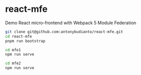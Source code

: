 # react-mfe

Demo React micro-frontend with Webpack 5 Module Federation

```sh
git clone git@github.com:antonybudianto/react-mfe.git
cd react-mfe
pnpm run bootstrap
```

```sh
cd mfe1
npm run serve
```

```sh
cd mfe2
npm run serve
```
